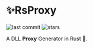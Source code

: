 
# ✨RsProxy
![last commit](https://img.shields.io/github/last-commit/aC5ro/rsproxy?color=orange) ![stars](https://img.shields.io/github/stars/aC5ro/rsproxy?style=flat&color=orange)

A DLL **Proxy** Generator in Rust 🦀.

